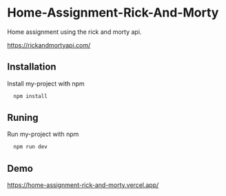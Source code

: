 # Home-Assignment-Rick-And-Morty

Home assignment using the rick and morty api.

https://rickandmortyapi.com/

## Installation

Install my-project with npm

```bash
  npm install 
```
 ## Runing

Run my-project with npm

```bash
  npm run dev
```
    
## Demo

https://home-assignment-rick-and-morty.vercel.app/


